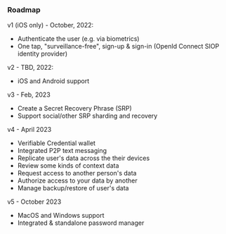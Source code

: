### Roadmap

v1 (iOS only) - October, 2022:

- Authenticate the user (e.g. via biometrics)
- One tap, "surveillance-free", sign-up & sign-in (OpenId Connect SIOP identity provider)

v2 - TBD, 2022:

- iOS and Android support

v3 - Feb, 2023

- Create a Secret Recovery Phrase (SRP)
- Support social/other SRP sharding and recovery

v4 - April 2023

- Verifiable Credential wallet 
- Integrated P2P text messaging
- Replicate user's data across the their devices
- Review some kinds of context data
- Request access to another person's data
- Authorize access to your data by another
- Manage backup/restore of user's data

v5 - October 2023

- MacOS and Windows support
- Integrated & standalone password manager